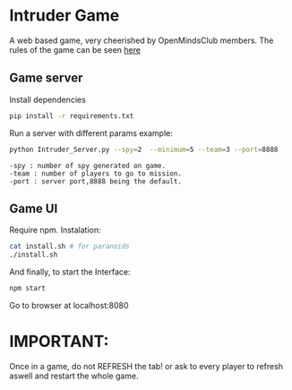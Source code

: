 # Intruder Game

A web based game, very cheerished by OpenMindsClub members.
The rules of the game can be seen [here](https://en.m.wikipedia.org/wiki/The_Resistance_(game))

## Game server
Install dependencies
``` bash
pip install -r requirements.txt
```
Run a server with different params example:
``` bash
python Intruder_Server.py --spy=2  --minimum=5 --team=3 --port=8888
```

    -spy : number of spy generated on game.
    -team : number of players to go to mission. 
    -port : server port,8888 being the default.

## Game UI

Require npm.
Instalation:
``` bash
cat install.sh # for paranoids
./install.sh
```
And finally, to start the Interface:
```bash
npm start 
```
Go to browser at localhost:8080

# IMPORTANT: 
Once in a game, do not REFRESH the tab! or ask to every player to refresh aswell and restart the whole game.

